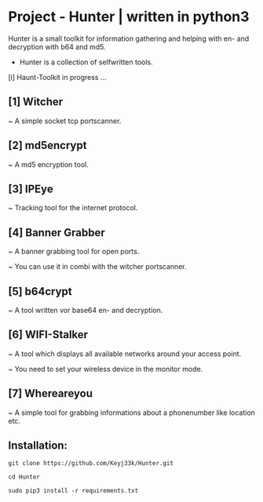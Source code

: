 # Project - Hunter | written in python3

Hunter is a small toolkit for information gathering 
and helping with en- and decryption with b64 and md5.

- Hunter is a collection of selfwritten tools. 

[i] Haunt-Toolkit in progress ...

[1] Witcher
-------------------------------------------------------------------
~ A simple socket tcp portscanner.

[2] md5encrypt
-------------------------------------------------------------------
~ A md5 encryption tool.

[3] IPEye
-------------------------------------------------------------------
~ Tracking tool for the internet protocol.

[4] Banner Grabber
-------------------------------------------------------------------
~ A banner grabbing tool for open ports.

~ You can use it in combi with the witcher portscanner.

[5] b64crypt
-------------------------------------------------------------------
~ A tool written vor base64 en- and decryption.

[6] WIFI-Stalker
-------------------------------------------------------------------
~ A tool which displays all available networks around your access point.

~ You need to set your wireless device in the monitor mode.

[7] Whereareyou
-------------------------------------------------------------------
~ A simple tool for grabbing informations about a phonenumber like location etc.

Installation:
-------------------------------------------------------------------
```
git clone https://github.com/Keyj33k/Hunter.git
```
```
cd Hunter
```
```
sudo pip3 install -r requirements.txt
```
